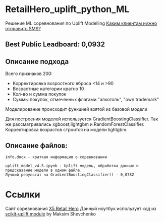 # RetailHero_uplift_python_ML
Решение ML соревнования по Uplift Modelling [Каким клиентам нужно отправить SMS?](https://retailhero.ai/c/uplift_modeling/overview)

## Best Public Leadboard: 0,0932

## Описание подхода

Всего признаков 200:
  * Корректировка возростного вброса <14 и >90 
  * Возрастные категории кратно 10
  * Кол-во и сумма покупок
  * Суммы покупок, отмеченных флагами "алкоголь", "own trademark"

Моделирование происходит функцией взятой из базовой модели

Для построения моделей используется GradientBoostingClassifier. Так же рассматривались xgboost,lightgbm и RandomForestClassifier. Корректировка возрастов строится на модели lightgbm.

## Описание файлов:

	info.docx - краткая информация о соревновании

	uplift_model_v4.5.ipynb - Uplift модель, обработка данных и предсказание модели в одном файле. 
	Лучший результат на GradientBoostingClassifier() - 0,0782 






# Ссылки

Cайт соревнования  [X5 Retail Hero](retailhero.ai/c/uplift_modeling/overview)
Данный ноутбук использует код из [scikit-uplift module](https://github.com/maks-sh/scikit-uplift/) by Maksim Shevchenko
